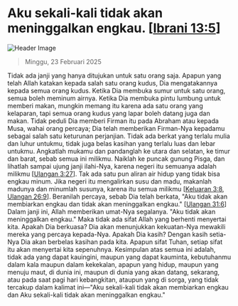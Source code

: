 
# Aku sekali-kali tidak akan meninggalkan engkau. [[Ibrani 13:5](http://alkitab.sabda.org/?Ibrani%2013:5)]

![Header Image](https://alkitab.app/slice/sunrise.jpg)

> Minggu, 23 Februari 2025

Tidak ada janji yang hanya ditujukan untuk satu orang saja. Apapun yang telah Allah katakan kepada salah satu orang kudus, Dia mengatakannya kepada semua orang kudus. Ketika Dia membuka sumur untuk satu orang, semua boleh meminum airnya. Ketika Dia membuka pintu lumbung untuk memberi makan, mungkin memang itu karena ada satu orang yang kelaparan, tapi semua orang kudus yang lapar boleh datang juga dan makan. Tidak peduli Dia memberi Firman itu pada Abraham atau kepada Musa, wahai orang percaya; Dia telah memberikan Firman-Nya kepadamu sebagai salah satu keturunan perjanjian. Tidak ada berkat yang terlalu mulia dan luhur untukmu, tidak juga belas kasihan yang terlalu luas dan lebar untukmu. Angkatlah mukamu dan pandanglah ke utara dan selatan, ke timur dan barat, sebab semua ini milikmu. Naiklah ke puncak gunung Pisga, dan lihatlah sampai ujung janji ilahi-Nya, karena negeri itu semuanya adalah milikmu [[Ulangan 3:27](http://alkitab.sabda.org/?Ulangan%203:27)]. Tak ada satu pun aliran air hidup yang tidak bisa engkau minum. Jika negeri itu mengalirkan susu dan madu, makanlah madunya dan minumlah susunya, karena itu semua milikmu [[Keluaran 3:8](http://alkitab.sabda.org/?Keluaran%203:8), [Ulangan 26:9](http://alkitab.sabda.org/?Ulangan%2026:9)]. Beranilah percaya, sebab Dia telah berkata, "Aku tidak akan membiarkan engkau dan tidak akan meninggalkan engkau." [[Ulangan 31:6](http://alkitab.sabda.org/?Ulangan%2031:6)] Dalam janji ini, Allah memberikan umat-Nya segalanya. "Aku tidak akan meninggalkan engkau." Maka tidak ada sifat Allah yang berhenti menyertai kita. Apakah Dia berkuasa? Dia akan menunjukkan kekuatan-Nya mewakili mereka yang percaya kepada-Nya. Apakah Dia kasih? Dengan kasih setia-Nya Dia akan berbelas kasihan pada kita. Apapun sifat Tuhan, setiap sifat itu akan menyertai kita sepenuhnya. Kesimpulan atas semua ini adalah, tidak ada yang dapat kauingini, maupun yang dapat kauminta, kebutuhanmu dalam kala maupun dalam kekekalan, apapun yang hidup, maupun yang menuju maut, di dunia ini, maupun di dunia yang akan datang, sekarang, atau pada saat pagi hari kebangkitan, ataupun yang di sorga, yang tidak tercakup dalam kalimat ini—"Aku sekali-kali tidak akan membiarkan engkau dan Aku sekali-kali tidak akan meninggalkan engkau."
    